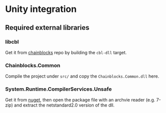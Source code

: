 # Unity integration

## Required external libraries

### libcbl

Get it from [chainblocks](https://github.com/fragcolor-xyz/chainblocks) repo by building the `cbl-dll` target.

### Chainblocks.Common

Compile the project under `src/`  and copy the `Chainblocks.Common.dll` here.

### System.Runtime.CompilerServices.Unsafe

Get it from [nuget](https://www.nuget.org/packages/System.Runtime.CompilerServices.Unsafe/), then open the package file with an archvie reader (e.g. 7-zip) and extract the netstandard2.0 version of the dll.
